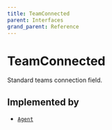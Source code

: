 ```yaml
---
title: TeamConnected
parent: Interfaces
grand_parent: Reference
---
```


# TeamConnected

Standard teams connection field.

## Implemented by

- <code><a href="/docs/reference/object/agent">Agent</a></code></li>

